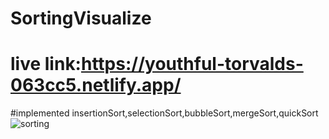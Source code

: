 # SortingVisualize
# live link:https://youthful-torvalds-063cc5.netlify.app/
#implemented insertionSort,selectionSort,bubbleSort,mergeSort,quickSort
![sorting](https://user-images.githubusercontent.com/41152282/143308376-c0c00d3a-4513-43f4-aba5-e48926822d8a.gif)
